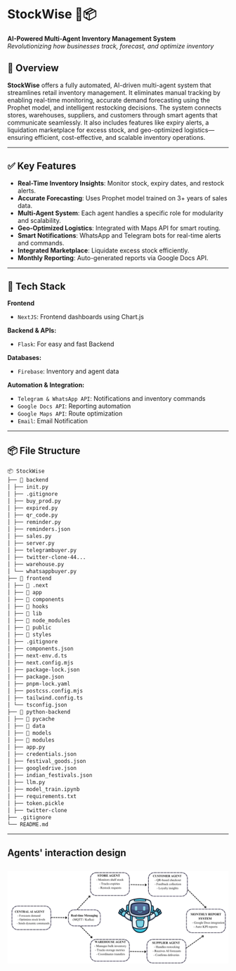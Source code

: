 # StockWise 🧠📦  
**AI-Powered Multi-Agent Inventory Management System**  
_Revolutionizing how businesses track, forecast, and optimize inventory_



## 🚀 Overview

**StockWise** offers a fully automated, AI-driven multi-agent system that streamlines retail inventory management. It eliminates manual tracking by enabling real-time monitoring, accurate demand forecasting using the Prophet model, and intelligent restocking decisions. The system connects stores, warehouses, suppliers, and customers through smart agents that communicate seamlessly. It also includes features like expiry alerts, a liquidation marketplace for excess stock, and geo-optimized logistics—ensuring efficient, cost-effective, and scalable inventory operations.

---

## ✅ Key Features

- **Real-Time Inventory Insights**: Monitor stock, expiry dates, and restock alerts.
- **Accurate Forecasting**: Uses Prophet model trained on 3+ years of sales data.
- **Multi-Agent System**: Each agent handles a specific role for modularity and scalability.
- **Geo-Optimized Logistics**: Integrated with Maps API for smart routing.
- **Smart Notifications**: WhatsApp and Telegram bots for real-time alerts and commands.
- **Integrated Marketplace**: Liquidate excess stock efficiently.
- **Monthly Reporting**: Auto-generated reports via Google Docs API.

---

## 🧠 Tech Stack

**Frontend**
- `NextJS`: Frontend dashboards using Chart.js

**Backend & APIs:**
- `Flask`: For easy and fast Backend

**Databases:**
- `Firebase`: Inventory and agent data

**Automation & Integration:**
- `Telegram & WhatsApp API`: Notifications and inventory commands
- `Google Docs API`: Reporting automation
- `Google Maps API`: Route optimization
- `Email`: Email Notification

---
## 📦 File Structure
```plaintext
📦 StockWise 
├── 📁 backend 
│ ├── init.py 
│ ├── .gitignore 
│ ├── buy_prod.py 
│ ├── expired.py 
│ ├── qr_code.py 
│ ├── reminder.py 
│ ├── reminders.json 
│ ├── sales.py 
│ ├── server.py 
│ ├── telegrambuyer.py 
│ ├── twitter-clone-44... 
│ ├── warehouse.py 
│ └── whatsappbuyer.py 
├── 📁 frontend 
│ ├── 📁 .next 
│ ├── 📁 app 
│ ├── 📁 components 
│ ├── 📁 hooks 
│ ├── 📁 lib 
│ ├── 📁 node_modules 
│ ├── 📁 public 
│ ├── 📁 styles 
│ ├── .gitignore 
│ ├── components.json 
│ ├── next-env.d.ts 
│ ├── next.config.mjs 
│ ├── package-lock.json 
│ ├── package.json 
│ ├── pnpm-lock.yaml 
│ ├── postcss.config.mjs 
│ ├── tailwind.config.ts 
│ └── tsconfig.json 
├── 📁 python-backend 
│ ├── 📁 pycache 
│ ├── 📁 data 
│ ├── 📁 models 
│ ├── 📁 modules 
│ ├── app.py 
│ ├── credentials.json 
│ ├── festival_goods.json 
│ ├── googledrive.json 
│ ├── indian_festivals.json 
│ ├── llm.py 
│ ├── model_train.ipynb 
│ ├── requirements.txt 
│ ├── token.pickle 
│ ├── twitter-clone
├── .gitignore 
└── README.md
```
---

## Agents' interaction design 

![Architecture design](./Image/HackNChill_Accenture.png)
---